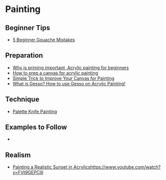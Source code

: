 # Painting

## Beginner Tips
- [5 Beginner Gouache Mistakes](https://www.youtube.com/watch?v=Kb0kDjlk7ZA)

## Preparation
- [Why is priming important ,Acrylic painting for beginners](https://www.youtube.com/watch?v=ASceo_Ce1pg)
- [How to prep a canvas for acrylic painting](https://www.youtube.com/watch?v=j3uhQELnzR8)
- [Simple Trick to Improve Your Canvas for Painting](https://www.youtube.com/watch?v=_9lrRyr_zW8)
- [What is Gesso? How to use Gesso on Acrylic Painting!](https://www.youtube.com/watch?v=eHe7MC732eU)

## Technique
- [Palette Knife Painting](https://www.youtube.com/watch?v=j7xZRxqE1MY)

## Examples to Follow
- []()

## Realism

- [Painting a Realistic Sunset in Acrylics]()https://www.youtube.com/watch?v=FVt9GEPCIII
